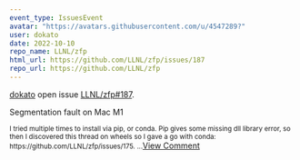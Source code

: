 ```yaml
---
event_type: IssuesEvent
avatar: "https://avatars.githubusercontent.com/u/4547289?"
user: dokato
date: 2022-10-10
repo_name: LLNL/zfp
html_url: https://github.com/LLNL/zfp/issues/187
repo_url: https://github.com/LLNL/zfp
---
```


<a href='https://github.com/dokato' target='_blank'>dokato</a> open issue <a href='https://github.com/LLNL/zfp/issues/187' target='_blank'>LLNL/zfp#187</a>.

<p>Segmentation fault on Mac M1</p><small>I tried multiple times to install via pip, or conda. Pip gives some missing dll library error, so then I discovered this thread on wheels so I gave a go with conda: https://github.com/LLNL/zfp/issues/175....</small><a href='https://github.com/LLNL/zfp/issues/187' target='_blank'>View Comment</a>
